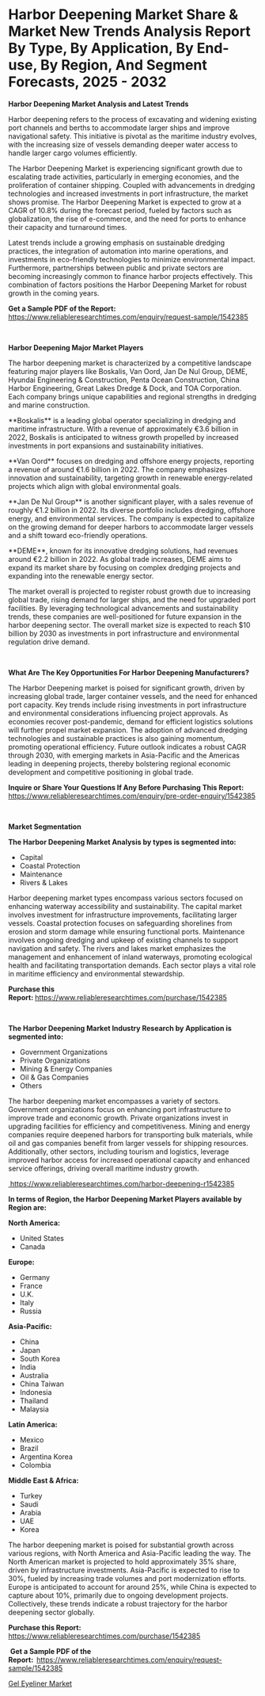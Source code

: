 <p><h1>Harbor Deepening Market Share & Market New Trends Analysis Report By Type, By Application, By End-use, By Region, And Segment Forecasts, 2025 - 2032</h1></p><p><strong>Harbor Deepening Market Analysis and Latest Trends</strong></p>
<p><p>Harbor deepening refers to the process of excavating and widening existing port channels and berths to accommodate larger ships and improve navigational safety. This initiative is pivotal as the maritime industry evolves, with the increasing size of vessels demanding deeper water access to handle larger cargo volumes efficiently. </p><p>The Harbor Deepening Market is experiencing significant growth due to escalating trade activities, particularly in emerging economies, and the proliferation of container shipping. Coupled with advancements in dredging technologies and increased investments in port infrastructure, the market shows promise. The Harbor Deepening Market is expected to grow at a CAGR of 10.8% during the forecast period, fueled by factors such as globalization, the rise of e-commerce, and the need for ports to enhance their capacity and turnaround times.</p><p>Latest trends include a growing emphasis on sustainable dredging practices, the integration of automation into marine operations, and investments in eco-friendly technologies to minimize environmental impact. Furthermore, partnerships between public and private sectors are becoming increasingly common to finance harbor projects effectively. This combination of factors positions the Harbor Deepening Market for robust growth in the coming years.</p></p>
<p><strong>Get a Sample PDF of the Report:&nbsp;</strong> <a href="https://www.reliableresearchtimes.com/enquiry/request-sample/1542385?utm_campaign=3207&utm_medium=2&utm_source=Github&utm_content=ia&utm_term=04042025&utm_id=harbor-deepening">https://www.reliableresearchtimes.com/enquiry/request-sample/1542385</a></p>
<p>&nbsp;</p>
<p><strong>Harbor Deepening Major Market Players</strong></p>
<p><p>The harbor deepening market is characterized by a competitive landscape featuring major players like Boskalis, Van Oord, Jan De Nul Group, DEME, Hyundai Engineering & Construction, Penta Ocean Construction, China Harbor Engineering, Great Lakes Dredge & Dock, and TOA Corporation. Each company brings unique capabilities and regional strengths in dredging and marine construction.</p><p>**Boskalis** is a leading global operator specializing in dredging and maritime infrastructure. With a revenue of approximately €3.6 billion in 2022, Boskalis is anticipated to witness growth propelled by increased investments in port expansions and sustainability initiatives.</p><p>**Van Oord** focuses on dredging and offshore energy projects, reporting a revenue of around €1.6 billion in 2022. The company emphasizes innovation and sustainability, targeting growth in renewable energy-related projects which align with global environmental goals.</p><p>**Jan De Nul Group** is another significant player, with a sales revenue of roughly €1.2 billion in 2022. Its diverse portfolio includes dredging, offshore energy, and environmental services. The company is expected to capitalize on the growing demand for deeper harbors to accommodate larger vessels and a shift toward eco-friendly operations.</p><p>**DEME**, known for its innovative dredging solutions, had revenues around €2.2 billion in 2022. As global trade increases, DEME aims to expand its market share by focusing on complex dredging projects and expanding into the renewable energy sector.</p><p>The market overall is projected to register robust growth due to increasing global trade, rising demand for larger ships, and the need for upgraded port facilities. By leveraging technological advancements and sustainability trends, these companies are well-positioned for future expansion in the harbor deepening sector. The overall market size is expected to reach $10 billion by 2030 as investments in port infrastructure and environmental regulation drive demand.</p></p>
<p>&nbsp;</p>
<p><strong>What Are The Key Opportunities For Harbor Deepening Manufacturers?</strong></p>
<p><p>The Harbor Deepening market is poised for significant growth, driven by increasing global trade, larger container vessels, and the need for enhanced port capacity. Key trends include rising investments in port infrastructure and environmental considerations influencing project approvals. As economies recover post-pandemic, demand for efficient logistics solutions will further propel market expansion. The adoption of advanced dredging technologies and sustainable practices is also gaining momentum, promoting operational efficiency. Future outlook indicates a robust CAGR through 2030, with emerging markets in Asia-Pacific and the Americas leading in deepening projects, thereby bolstering regional economic development and competitive positioning in global trade.</p></p>
<p><strong>Inquire or Share Your Questions If Any Before Purchasing This Report:</strong> <a href="https://www.reliableresearchtimes.com/enquiry/pre-order-enquiry/1542385?utm_campaign=3207&utm_medium=2&utm_source=Github&utm_content=ia&utm_term=04042025&utm_id=harbor-deepening">https://www.reliableresearchtimes.com/enquiry/pre-order-enquiry/1542385</a></p>
<p>&nbsp;</p>
<p><strong>Market Segmentation</strong></p>
<p><strong>The Harbor Deepening Market Analysis by types is segmented into:</strong></p>
<p><ul><li>Capital</li><li>Coastal Protection</li><li>Maintenance</li><li>Rivers & Lakes</li></ul></p>
<p><p>Harbor deepening market types encompass various sectors focused on enhancing waterway accessibility and sustainability. The capital market involves investment for infrastructure improvements, facilitating larger vessels. Coastal protection focuses on safeguarding shorelines from erosion and storm damage while ensuring functional ports. Maintenance involves ongoing dredging and upkeep of existing channels to support navigation and safety. The rivers and lakes market emphasizes the management and enhancement of inland waterways, promoting ecological health and facilitating transportation demands. Each sector plays a vital role in maritime efficiency and environmental stewardship.</p></p>
<p><strong>Purchase this Report:&nbsp;</strong><a href="https://www.reliableresearchtimes.com/purchase/1542385?utm_campaign=3207&utm_medium=2&utm_source=Github&utm_content=ia&utm_term=04042025&utm_id=harbor-deepening">https://www.reliableresearchtimes.com/purchase/1542385</a></p>
<p>&nbsp;</p>
<p><strong>The Harbor Deepening Market Industry Research by Application is segmented into:</strong></p>
<p><ul><li>Government Organizations</li><li>Private Organizations</li><li>Mining & Energy Companies</li><li>Oil & Gas Companies</li><li>Others</li></ul></p>
<p><p>The harbor deepening market encompasses a variety of sectors. Government organizations focus on enhancing port infrastructure to improve trade and economic growth. Private organizations invest in upgrading facilities for efficiency and competitiveness. Mining and energy companies require deepened harbors for transporting bulk materials, while oil and gas companies benefit from larger vessels for shipping resources. Additionally, other sectors, including tourism and logistics, leverage improved harbor access for increased operational capacity and enhanced service offerings, driving overall maritime industry growth.</p></p>
<p><a href="https://www.reliableresearchtimes.com/harbor-deepening-r1542385?utm_campaign=3207&utm_medium=2&utm_source=Github&utm_content=ia&utm_term=04042025&utm_id=harbor-deepening">&nbsp;https://www.reliableresearchtimes.com/harbor-deepening-r1542385</a></p>
<p><strong>In terms of Region, the Harbor Deepening Market Players available by Region are:</strong></p>
<p>
    <p> <strong> North America: </strong>
        <ul>
            <li>United States</li>
            <li>Canada</li>
        </ul>
        </p> 
    <p> <strong> Europe: </strong>
        <ul>
            <li>Germany</li>
            <li>France</li>
            <li>U.K.</li>
            <li>Italy</li>
            <li>Russia</li>
        </ul>
        </p> 
    <p> <strong> Asia-Pacific: </strong>
        <ul>
            <li>China</li>
            <li>Japan</li>
            <li>South Korea</li>
            <li>India</li>
            <li>Australia</li>
            <li>China Taiwan</li>
            <li>Indonesia</li>
            <li>Thailand</li>
            <li>Malaysia</li>
        </ul>
        </p> 
    <p> <strong> Latin America: </strong>
        <ul>
            <li>Mexico</li>
            <li>Brazil</li>
            <li>Argentina Korea</li>
            <li>Colombia</li>
        </ul>
        </p> 
    <p> <strong> Middle East & Africa: </strong>
        <ul>
            <li>Turkey</li>
            <li>Saudi</li>
            <li>Arabia</li>
            <li>UAE</li>
            <li>Korea</li>
        </ul>
    </p>
    </p>
<p><p>The harbor deepening market is poised for substantial growth across various regions, with North America and Asia-Pacific leading the way. The North American market is projected to hold approximately 35% share, driven by infrastructure investments. Asia-Pacific is expected to rise to 30%, fueled by increasing trade volumes and port modernization efforts. Europe is anticipated to account for around 25%, while China is expected to capture about 10%, primarily due to ongoing development projects. Collectively, these trends indicate a robust trajectory for the harbor deepening sector globally.</p></p>
<p><strong>Purchase this Report: </strong><a href="https://www.reliableresearchtimes.com/purchase/1542385?utm_campaign=3207&utm_medium=2&utm_source=Github&utm_content=ia&utm_term=04042025&utm_id=harbor-deepening">https://www.reliableresearchtimes.com/purchase/1542385</a></p>
<p>&nbsp;<strong>Get a Sample PDF of the Report:&nbsp;&nbsp;</strong><a href="https://www.reliableresearchtimes.com/enquiry/request-sample/1542385?utm_campaign=3207&utm_medium=2&utm_source=Github&utm_content=ia&utm_term=04042025&utm_id=harbor-deepening">https://www.reliableresearchtimes.com/enquiry/request-sample/1542385</a></p>
<p><strong></strong></p>
<p><p><a href="https://github.com/biyajausenik/Market-Research-Report-List-1/blob/main/gel-eyeliner-market.md?utm_campaign=3207&utm_medium=2&utm_source=Github&utm_content=ia&utm_term=04042025&utm_id=harbor-deepening">Gel Eyeliner Market</a></p></p>